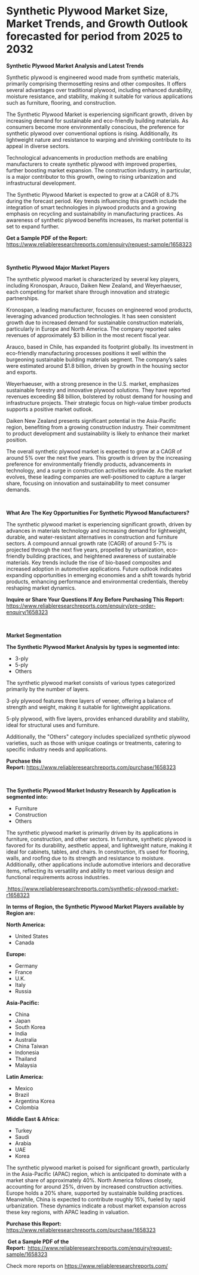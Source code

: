 <p><h1>Synthetic Plywood Market Size, Market Trends, and Growth Outlook forecasted for period from 2025 to 2032</h1></p><p><strong>Synthetic Plywood Market Analysis and Latest Trends</strong></p>
<p><p>Synthetic plywood is engineered wood made from synthetic materials, primarily comprising thermosetting resins and other composites. It offers several advantages over traditional plywood, including enhanced durability, moisture resistance, and stability, making it suitable for various applications such as furniture, flooring, and construction.</p><p>The Synthetic Plywood Market is experiencing significant growth, driven by increasing demand for sustainable and eco-friendly building materials. As consumers become more environmentally conscious, the preference for synthetic plywood over conventional options is rising. Additionally, its lightweight nature and resistance to warping and shrinking contribute to its appeal in diverse sectors.</p><p>Technological advancements in production methods are enabling manufacturers to create synthetic plywood with improved properties, further boosting market expansion. The construction industry, in particular, is a major contributor to this growth, owing to rising urbanization and infrastructural development.</p><p>The Synthetic Plywood Market is expected to grow at a CAGR of 8.7% during the forecast period. Key trends influencing this growth include the integration of smart technologies in plywood products and a growing emphasis on recycling and sustainability in manufacturing practices. As awareness of synthetic plywood benefits increases, its market potential is set to expand further.</p></p>
<p><strong>Get a Sample PDF of the Report:&nbsp;</strong> <a href="https://www.reliableresearchreports.com/enquiry/request-sample/1658323?utm_campaign=2030&utm_medium=2&utm_source=Github&utm_content=ia&utm_term=06022025&utm_id=synthetic-plywood">https://www.reliableresearchreports.com/enquiry/request-sample/1658323</a></p>
<p>&nbsp;</p>
<p><strong>Synthetic Plywood Major Market Players</strong></p>
<p><p>The synthetic plywood market is characterized by several key players, including Kronospan, Arauco, Daiken New Zealand, and Weyerhaeuser, each competing for market share through innovation and strategic partnerships. </p><p>Kronospan, a leading manufacturer, focuses on engineered wood products, leveraging advanced production technologies. It has seen consistent growth due to increased demand for sustainable construction materials, particularly in Europe and North America. The company reported sales revenues of approximately $3 billion in the most recent fiscal year.</p><p>Arauco, based in Chile, has expanded its footprint globally. Its investment in eco-friendly manufacturing processes positions it well within the burgeoning sustainable building materials segment. The company’s sales were estimated around $1.8 billion, driven by growth in the housing sector and exports.</p><p>Weyerhaeuser, with a strong presence in the U.S. market, emphasizes sustainable forestry and innovative plywood solutions. They have reported revenues exceeding $8 billion, bolstered by robust demand for housing and infrastructure projects. Their strategic focus on high-value timber products supports a positive market outlook.</p><p>Daiken New Zealand presents significant potential in the Asia-Pacific region, benefiting from a growing construction industry. Their commitment to product development and sustainability is likely to enhance their market position.</p><p>The overall synthetic plywood market is expected to grow at a CAGR of around 5% over the next five years. This growth is driven by the increasing preference for environmentally friendly products, advancements in technology, and a surge in construction activities worldwide. As the market evolves, these leading companies are well-positioned to capture a larger share, focusing on innovation and sustainability to meet consumer demands.</p></p>
<p>&nbsp;</p>
<p><strong>What Are The Key Opportunities For Synthetic Plywood Manufacturers?</strong></p>
<p><p>The synthetic plywood market is experiencing significant growth, driven by advances in materials technology and increasing demand for lightweight, durable, and water-resistant alternatives in construction and furniture sectors. A compound annual growth rate (CAGR) of around 5-7% is projected through the next five years, propelled by urbanization, eco-friendly building practices, and heightened awareness of sustainable materials. Key trends include the rise of bio-based composites and increased adoption in automotive applications. Future outlook indicates expanding opportunities in emerging economies and a shift towards hybrid products, enhancing performance and environmental credentials, thereby reshaping market dynamics.</p></p>
<p><strong>Inquire or Share Your Questions If Any Before Purchasing This Report:</strong> <a href="https://www.reliableresearchreports.com/enquiry/pre-order-enquiry/1658323?utm_campaign=2030&utm_medium=2&utm_source=Github&utm_content=ia&utm_term=06022025&utm_id=synthetic-plywood">https://www.reliableresearchreports.com/enquiry/pre-order-enquiry/1658323</a></p>
<p>&nbsp;</p>
<p><strong>Market Segmentation</strong></p>
<p><strong>The Synthetic Plywood Market Analysis by types is segmented into:</strong></p>
<p><ul><li>3-ply</li><li>5-ply</li><li>Others</li></ul></p>
<p><p>The synthetic plywood market consists of various types categorized primarily by the number of layers. </p><p>3-ply plywood features three layers of veneer, offering a balance of strength and weight, making it suitable for lightweight applications. </p><p>5-ply plywood, with five layers, provides enhanced durability and stability, ideal for structural uses and furniture. </p><p>Additionally, the "Others" category includes specialized synthetic plywood varieties, such as those with unique coatings or treatments, catering to specific industry needs and applications.</p></p>
<p><strong>Purchase this Report:&nbsp;</strong><a href="https://www.reliableresearchreports.com/purchase/1658323?utm_campaign=2030&utm_medium=2&utm_source=Github&utm_content=ia&utm_term=06022025&utm_id=synthetic-plywood">https://www.reliableresearchreports.com/purchase/1658323</a></p>
<p>&nbsp;</p>
<p><strong>The Synthetic Plywood Market Industry Research by Application is segmented into:</strong></p>
<p><ul><li>Furniture</li><li>Construction</li><li>Others</li></ul></p>
<p><p>The synthetic plywood market is primarily driven by its applications in furniture, construction, and other sectors. In furniture, synthetic plywood is favored for its durability, aesthetic appeal, and lightweight nature, making it ideal for cabinets, tables, and chairs. In construction, it’s used for flooring, walls, and roofing due to its strength and resistance to moisture. Additionally, other applications include automotive interiors and decorative items, reflecting its versatility and ability to meet various design and functional requirements across industries.</p></p>
<p><a href="https://www.reliableresearchreports.com/synthetic-plywood-market-r1658323?utm_campaign=2030&utm_medium=2&utm_source=Github&utm_content=ia&utm_term=06022025&utm_id=synthetic-plywood">&nbsp;https://www.reliableresearchreports.com/synthetic-plywood-market-r1658323</a></p>
<p><strong>In terms of Region, the Synthetic Plywood Market Players available by Region are:</strong></p>
<p>
    <p> <strong> North America: </strong>
        <ul>
            <li>United States</li>
            <li>Canada</li>
        </ul>
        </p> 
    <p> <strong> Europe: </strong>
        <ul>
            <li>Germany</li>
            <li>France</li>
            <li>U.K.</li>
            <li>Italy</li>
            <li>Russia</li>
        </ul>
        </p> 
    <p> <strong> Asia-Pacific: </strong>
        <ul>
            <li>China</li>
            <li>Japan</li>
            <li>South Korea</li>
            <li>India</li>
            <li>Australia</li>
            <li>China Taiwan</li>
            <li>Indonesia</li>
            <li>Thailand</li>
            <li>Malaysia</li>
        </ul>
        </p> 
    <p> <strong> Latin America: </strong>
        <ul>
            <li>Mexico</li>
            <li>Brazil</li>
            <li>Argentina Korea</li>
            <li>Colombia</li>
        </ul>
        </p> 
    <p> <strong> Middle East & Africa: </strong>
        <ul>
            <li>Turkey</li>
            <li>Saudi</li>
            <li>Arabia</li>
            <li>UAE</li>
            <li>Korea</li>
        </ul>
    </p>
    </p>
<p><p>The synthetic plywood market is poised for significant growth, particularly in the Asia-Pacific (APAC) region, which is anticipated to dominate with a market share of approximately 40%. North America follows closely, accounting for around 25%, driven by increased construction activities. Europe holds a 20% share, supported by sustainable building practices. Meanwhile, China is expected to contribute roughly 15%, fueled by rapid urbanization. These dynamics indicate a robust market expansion across these key regions, with APAC leading in valuation.</p></p>
<p><strong>Purchase this Report: </strong><a href="https://www.reliableresearchreports.com/purchase/1658323?utm_campaign=2030&utm_medium=2&utm_source=Github&utm_content=ia&utm_term=06022025&utm_id=synthetic-plywood">https://www.reliableresearchreports.com/purchase/1658323</a></p>
<p>&nbsp;<strong>Get a Sample PDF of the Report:&nbsp;&nbsp;</strong><a href="https://www.reliableresearchreports.com/enquiry/request-sample/1658323?utm_campaign=2030&utm_medium=2&utm_source=Github&utm_content=ia&utm_term=06022025&utm_id=synthetic-plywood">https://www.reliableresearchreports.com/enquiry/request-sample/1658323</a></p>
<p><strong></strong></p>
<p>Check more reports on <a href="https://www.reliableresearchreports.com/?utm_campaign=2030&utm_medium=2&utm_source=Github&utm_content=ia&utm_term=06022025&utm_id=synthetic-plywood">https://www.reliableresearchreports.com/</a></p>